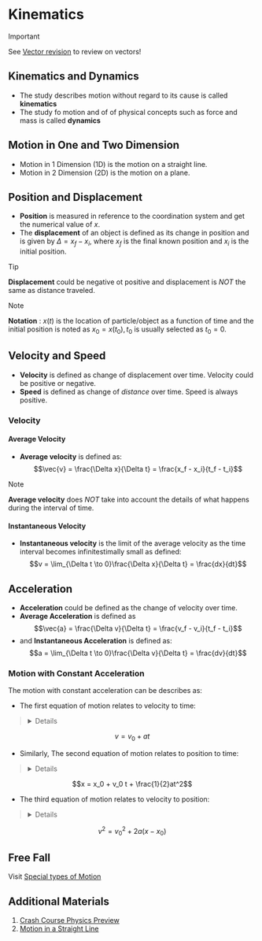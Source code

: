 # Kinematics

> [!IMPORTANT]
> See [Vector revision](./vectors.md) to review on vectors!

## Kinematics and Dynamics

* The study describes motion without regard to its cause is called **kinematics**
* The study fo motion and of of physical concepts such as force and mass is called **dynamics**

## Motion in One and Two Dimension

* Motion in 1 Dimension (1D) is the motion on a straight line.
* Motion in 2 Dimension (2D) is the motion on a plane.

## Position and Displacement

* **Position** is measured in reference to the coordination system and get the numerical value of $x$.
* The **displacement** of an object is defined as its change in position and is given by $\Delta = x_f - x_i$, where $x_f$ is the final known position and $x_i$ is the initial position.

> [!TIP]
> **Displacement** could be negative ot positive and displacement is *NOT* the same as distance traveled.

> [!NOTE]
> **Notation** : $x(t)$ is the location of particle/object as a function of time and the initial position is noted as $x_0 = x(t_0), t_0$ is usually selected as $t_0 = 0$.

## Velocity and Speed

* **Velocity** is defined as change of displacement over time. Velocity could be positive or negative.
* **Speed** is defined as change of *distance* over time. Speed is always positive.

### Velocity

#### Average Velocity

* **Average velocity** is defined as: 
$$\vec{v} = \frac{\Delta x}{\Delta t} = \frac{x_f - x_i}{t_f - t_i}$$

> [!NOTE]
> **Average velocity** does *NOT* take into account the details of what happens during the interval of time.

#### Instantaneous Velocity

* **Instantaneous velocity** is the limit of the average velocity as the time interval becomes infinitestimally small as defined: 
$$v = \lim_{\Delta t \to 0}\frac{\Delta x}{\Delta t} = \frac{dx}{dt}$$

## Acceleration

* **Acceleration** could be defined as the change of velocity over time.
* **Average Acceleration** is defined as
$$\vec{a} = \frac{\Delta v}{\Delta t} = \frac{v_f - v_i}{t_f - t_i}$$
* and **Instantaneous Acceleration** is defined as:
$$a = \lim_{\Delta t \to 0}\frac{\Delta v}{\Delta t} = \frac{dv}{dt}$$

### Motion with Constant Acceleration

The motion with constant acceleration can be describes as:

* The first equation of motion relates to velocity to time:

> <details>    
>   $$a = \frac{dv}{dt} \Rightarrow dv = adt$$
> 
>   $$\int_{v_0}^{v_t}dv = \int_{t_0}^{t}adt = a \int_{t_0}^{t}dt = a(t - t_0)$$
> 
>   $$v - v_0 = a(t - t_0) = at \text{ as } (t_0 = 0)$$
> </details>

$$v = v_0 + at$$ 

* Similarly, The second equation of motion relates to position to time:

> <details>
>   $$v = \frac{dx}{dt} \Rightarrow dx = (v)dt = (v_0 + at)dt$$
> 
>   $$\int_{x_0}^{x}dx = \int_{t_0}^{t}v_0 + a \int_{t_0}^{t}t = v_0(t - t_0) + \frac{1}{2}a(t^2 - t^2_0)$$
>
>   $$x - x_0 = v_0(t - t_0) + \frac{1}{2}a(t^2 - t^2_0) = v_0 t + \frac{1}{2}a t^2 \text{ as } (t_0 = 0)$$
> </details>
$$x = x_0 + v_0 t + \frac{1}{2}at^2$$

* The third equation of motion relates to velocity to position: 

> <details>
> $$\frac{dv}{ds} = \frac{dv}{ds} \frac{dt}{dt} = \frac{dv}{dt} \frac{dt}{ds} = a \frac{1}{v}$$
> 
> $$v dv = a ds \Rightarrow \int_{v_0}^{v}v dv = \int_{x_0}^{x}a ds \Rightarrow \frac{1}{2} (v^2 - v^2_0) = a(s - s_0)$$
> </details>

$$v^2 = v^2_0 + 2a(x - x_0)$$

## Free Fall

Visit [Special types of Motion](./kinematics-special.md)

## Additional Materials

1. [Crash Course Physics Preview](https://youtu.be/OoO5d5P0Jn4)
2. [Motion in a Straight Line](https://youtu.be/ZM8ECpBuQYE)
